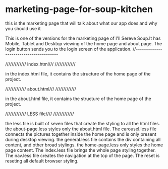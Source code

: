 # marketing-page-for-soup-kitchen
this is the marketing page that will talk about what our app does and why you should use it

This is one of the versions for the marketing page of I'll Sereve Soup.It has Mobile, 
Tablet and Desktop viewing of the home page and about page. The login button sends you to 
the login screen of the application.
//---------------------------------------


/////////////
index.html///
/////////////

in the index.html file, it contains the structure of the home page of the project.

/////////////
about.html///
/////////////

in the about.html file, it contains the structure of the home page of the project.

/////////////
LESS file////
/////////////

the less file is built of seven files that create the styling to all the html files.
the about-page.less styles only the about.html file. The carousel.less file connects 
the pictures together inside the home page and is only present during desktop viewing.
the general.less file contains the div containing all content, and other broad stylings.
the home-page.less only styles the home page content. The index.less file brings the whole 
page styling together. The nav.less file creates the navigation at the top of the page. The 
reset is reseting all default browser styling.

